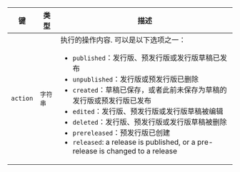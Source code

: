 | 键        | 类型    | 描述                                                                                                                                                                                                                          |
| -------- | ----- | --------------------------------------------------------------------------------------------------------------------------------------------------------------------------------------------------------------------------- |
| `action` | `字符串` | 执行的操作内容. 可以是以下选项之一：<ul><li>`published`：发行版、预发行版或发行版草稿已发布</li><li>`unpublished`：发行版或预发行版已删除</li><li>`created`：草稿已保存，或者此前未保存为草稿的发行版或预发行版已发布</li><li>`edited`：发行版、预发行版或发行版草稿被编辑</li><li>`deleted`：发行版、预发行版或发行版草稿被删除</li><li>`prereleased`：预发行版已创建</li><li>`released`: a release is published, or a pre-release is changed to a release</li> |
